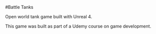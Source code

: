 #Battle Tanks

Open world tank game built with Unreal 4.

This game was built as part of a Udemy course on game development. 
